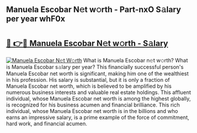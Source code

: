 ## Manuela Escobar N𝚎t w𝚘rth - Part-nxO S𝚊lary per year whF0x

# <h2><a href="http://gc3vew.nevu.top/?p=Manuela+Escobar">🔗 👉🔴 Manuela Escobar N𝚎t w𝚘rth - S𝚊lary</a></h2>

[![Manuela Escobar N𝚎t W𝚘rth](https://i.imgur.com/Oavwk0R.jpeg)](http://gc3vew.nevu.top/?p=Manuela+Escobar)
What is Manuela Escobar n𝚎t w𝚘rth? What is Manuela Escobar s𝚊lary per year?
This financially successful person's Manuela Escobar net worth is significant, making him one of the wealthiest in his profession. His salary is substantial, but it is only a fraction of Manuela Escobar net worth, which is believed to be amplified by his numerous business interests and valuable real estate holdings. This affluent individual, whose Manuela Escobar net worth is among the highest globally, is recognized for his business acumen and financial brilliance. This rich individual, whose Manuela Escobar net worth is in the billions and who earns an impressive salary, is a prime example of the force of commitment, hard work, and financial acumen.
